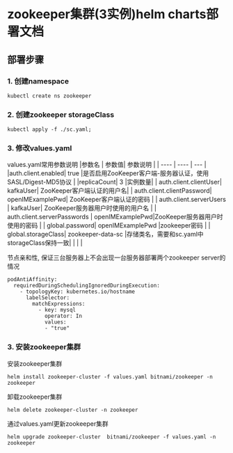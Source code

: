# zookeeper集群(3实例)helm charts部署文档
## 部署步骤
### 1. 创建namespace
```
kubectl create ns zookeeper
```
### 2. 创建zookeeper storageClass
```
kubectl apply -f ./sc.yaml;
```

### 3. 修改values.yaml
values.yaml常用参数说明
|参数名   | 参数值|  参数说明    |
|  ----  | ----  | --- |
|auth.client.enabled| true |是否启用ZooKeeper客户端-服务器认证，使用SASL/Digest-MD5协议 |
|replicaCount| 3 |实例数量|
| auth.client.clientUser| kafkaUser| ZooKeeper客户端认证的用户名|
| auth.client.clientPassword| openIMExamplePwd| ZooKeeper客户端认证的密码 |
| auth.client.serverUsers | kafkaUser| ZooKeeper服务器用户时使用的用户名 |
| auth.client.serverPasswords | openIMExamplePwd|ZooKeeper服务器用户时使用的密码 |
| global.password| openIMExamplePwd |zookeeper密码 |
| global.storageClass| zookeeper-data-sc |存储类名，需要和sc.yaml中storageClass保持一致|
| | |

节点亲和性, 保证三台服务器上不会出现一台服务器部署两个zookeeper server的情况
```
podAntiAffinity:
  requiredDuringSchedulingIgnoredDuringExecution:
    - topologyKey: kubernetes.io/hostname
      labelSelector:
        matchExpressions: 
          - key: mysql
            operator: In 
            values: 
            - "true"
```

### 3. 安装zookeeper集群
安装zookeeper集群
```
helm install zookeeper-cluster -f values.yaml bitnami/zookeeper -n zookeeper
```
卸载zookeeper集群
```
helm delete zookeeper-cluster -n zookeeper
```
通过values.yaml更新zookeeper集群
```
helm upgrade zookeeper-cluster  bitnami/zookeeper -f values.yaml -n zookeeper
```